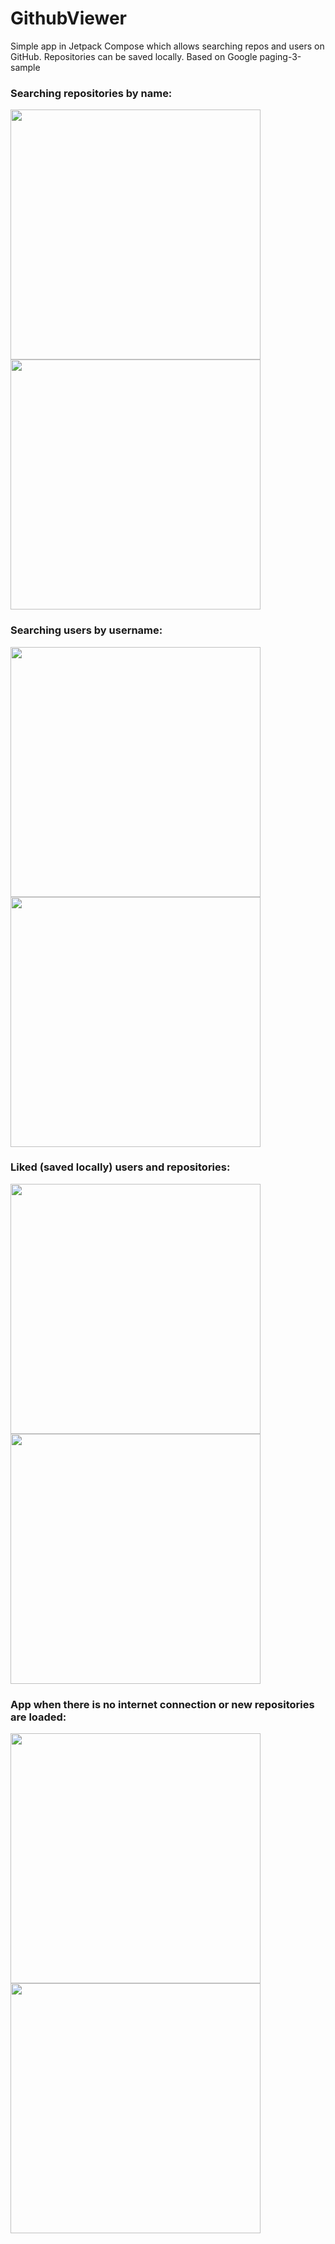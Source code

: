 # GithubViewer
Simple app in Jetpack Compose which allows searching repos and users on GitHub. Repositories can be saved locally. Based on Google paging-3-sample

### Searching repositories by name: 
<img src="readme/repos_dark.jpg" alt="" width="400"></img>
<img src="readme/repos_light.jpg" alt="" width="400"></img>

### Searching users by username: 
<img src="readme/user_dark.jpg" alt="" width="400"></img>
<img src="readme/user_light.jpg" alt="" width="400"></img>

### Liked (saved locally) users and repositories: 
<img src="readme/saved_dark.jpg" alt="" width="400"></img>
<img src="readme/saved_light.jpg" alt="" width="400"></img>

### App when there is no internet connection or new repositories are loaded: 
<img src="readme/loading_dark.jpg" alt="" width="400"></img>
<img src="readme/error_dark.jpg" alt="" width="400"></img>
